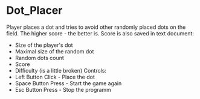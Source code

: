 # Dot_Placer
Player places a dot and tries to avoid other randomly placed dots on the field. The higher score - the better is.
Score is also saved in text document:
  - Size of the player's dot
  - Maximal size of the random dot
  - Random dots count
  - Score
  - Difficulty (is a little broken)
Controls:
  - Left  Button  Click  -  Place the dot
  - Space Button  Press  -  Start the game again
  - Esc   Button  Press  -  Stop  the programm

